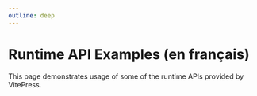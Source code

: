 ```yaml
---
outline: deep
---
```


# Runtime API Examples (en français)

This page demonstrates usage of some of the runtime APIs provided by VitePress.

